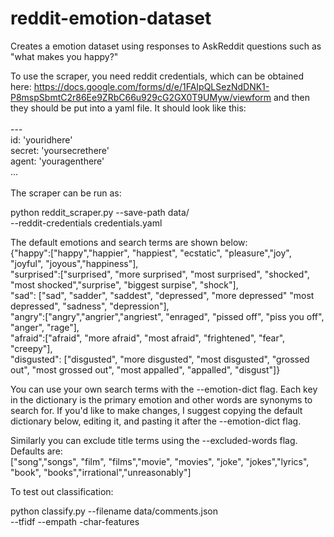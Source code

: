 # reddit-emotion-dataset
Creates a emotion dataset using responses to AskReddit questions such as "what makes you happy?"

To use the scraper, you need reddit credentials, which can be obtained here: https://docs.google.com/forms/d/e/1FAIpQLSezNdDNK1-P8mspSbmtC2r86Ee9ZRbC66u929cG2GX0T9UMyw/viewform and then they should be put into a yaml file. It should look like this: <br />
<br />
--- <br />
id: 'youridhere' <br />
secret: 'yoursecrethere'<br />
agent: 'youragenthere' <br />
...<br />
<br />
The scraper can be run as:<br />

python reddit_scraper.py --save-path data/ \
--reddit-credentials credentials.yaml

The default emotions and search terms are shown below:
<br />
{"happy":["happy","happier", "happiest", "ecstatic", "pleasure","joy", "joyful", "joyous","happiness"],<br />
"surprised":["surprised", "more surprised", "most surprised", "shocked", "most shocked","surprise", "biggest surpise", "shock"],<br />
"sad": ["sad", "sadder", "saddest", "depressed", "more depressed" "most depressed", "sadness", "depression"],<br />
"angry":["angry","angrier","angriest", "enraged", "pissed off", "piss you off", "anger", "rage"],<br />
"afraid":["afraid", "more afraid", "most afraid", "frightened", "fear", "creepy"],<br />
"disgusted": ["disgusted", "more disgusted", "most disgusted", "grossed out", "most grossed out", "most appalled", "appalled", "disgust"]}

You can use your own search terms with the --emotion-dict flag. Each key in the dictionary is the primary emotion and other words are synonyms to search for. If you'd like to make changes, I suggest copying the default dictionary below, editing it, and pasting it after the --emotion-dict flag.<br />

Similarly you can exclude title terms using the --excluded-words flag. Defaults are:<br />
["song","songs", "film", "films","movie", "movies", "joke", "jokes","lyrics", "book", "books","irrational","unreasonably"]

To test out classification:

python classify.py --filename data/comments.json \
--tfidf --empath -char-features
